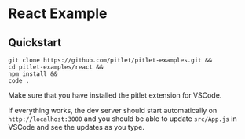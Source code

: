 # React Example

## Quickstart

```
git clone https://github.com/pitlet/pitlet-examples.git &&
cd pitlet-examples/react &&
npm install &&
code .
```

Make sure that you have installed the pitlet extension for VSCode.

If everything works, the dev server should start automatically on `http://localhost:3000` and you should be able to update `src/App.js` in VSCode and see the updates as you type.
